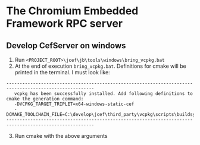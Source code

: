 # The Chromium Embedded Framework RPC server

## Develop CefServer on windows

1. Run `<PROJECT_ROOT>\jcef\jb\tools\windows\bring_vcpkg.bat`
2. At the end of execution `bring_vcpkg.bat`. Definitions for cmake will be printed in the terminal. I must look like: 
```
-------------------------------------------------------------------------------------------------------
   vcpkg has been successfully installed. Add following definitions to cmake the generation command:
   -DVCPKG_TARGET_TRIPLET=x64-windows-static-cef
   -DCMAKE_TOOLCHAIN_FILE=C:\develop\jcef\third_party\vcpkg\scripts\buildsystems\vcpkg.cmake
-------------------------------------------------------------------------------------------------------
```
3. Run cmake with the above arguments


